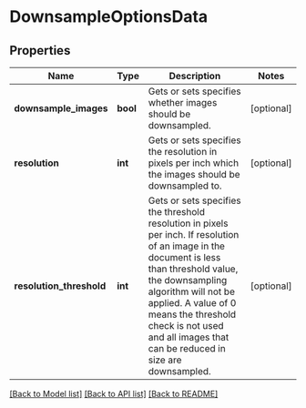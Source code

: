# DownsampleOptionsData

## Properties
Name | Type | Description | Notes
------------ | ------------- | ------------- | -------------
**downsample_images** | **bool** | Gets or sets specifies whether images should be downsampled. | [optional] 
**resolution** | **int** | Gets or sets specifies the resolution in pixels per inch which the images should be downsampled to. | [optional] 
**resolution_threshold** | **int** | Gets or sets specifies the threshold resolution in pixels per inch. If resolution of an image in the document is less than threshold value, the downsampling algorithm will not be applied. A value of 0 means the threshold check is not used and all images that can be reduced in size are downsampled. | [optional] 

[[Back to Model list]](../README.md#documentation-for-models) [[Back to API list]](../README.md#documentation-for-api-endpoints) [[Back to README]](../README.md)

